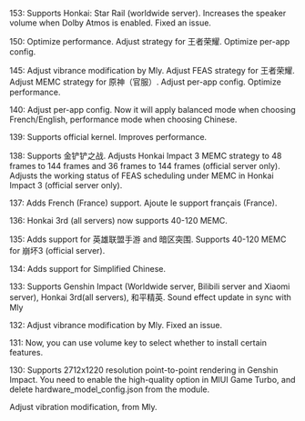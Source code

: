153:
Supports Honkai: Star Rail (worldwide server).
Increases the speaker volume when Dolby Atmos is enabled.
Fixed an issue.

150:
Optimize performance.
Adjust strategy for 王者荣耀.
Optimize per-app config.

145:
Adjust vibrance modification by Mly.
Adjust FEAS strategy for 王者荣耀.
Adjust MEMC strategy for 原神（官服）.
Adjust per-app config.
Optimize performance.

140:
Adjust per-app config. Now it will apply balanced mode when choosing French/English, performance mode when choosing Chinese.

139:
Supports official kernel.
Improves performance.

138:
Supports 金铲铲之战.
Adjusts Honkai Impact 3 MEMC strategy to 48 frames to 144 frames and 36 frames to 144 frames (official server only).
Adjusts the working status of FEAS scheduling under MEMC in Honkai Impact 3 (official server only).

137:
Adds French (France) support.
Ajoute le support français (France).

136:
Honkai 3rd (all servers) now supports 40-120 MEMC.

135:
Adds support for 英雄联盟手游 and 暗区突围.
Supports 40-120 MEMC for 崩坏3 (official server).

134:
Adds support for Simplified Chinese.

133:
Supports Genshin Impact (Worldwide server, Bilibili server and Xiaomi server), Honkai 3rd(all servers), 和平精英.
Sound effect update in sync with Mly

132:
Adjust vibrance modification by Mly.
Fixed an issue.

131:
Now, you can use volume key to select whether to install certain features.

130:
Supports 2712x1220 resolution point-to-point rendering in Genshin Impact. You need to enable the high-quality option in MIUI Game Turbo, and delete hardware_model_config.json from the module.

Adjust vibration modification, from Mly.
